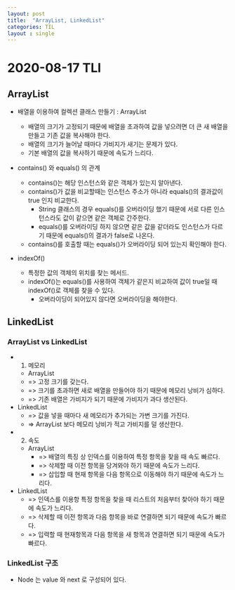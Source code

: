 ```yaml
---
layout: post
title:  "ArrayList, LinkedList"
categories: TIL
layout : single
---
```


# 2020-08-17 TLI

## ArrayList
- 배열을 이용하여 컬렉션 클래스 만들기 : ArrayList
    - 배열의 크기가 고정되기 때문에 배열을 초과하여 값을 넣으려면 더 큰 새 배열을 만들고 기존 값을 복사해야 한다.
    - 배열의 크기가 늘어날 때마다 가비지가 새기는 문제가 있다.
    - 기본 배열의 값을 복사하기 때문에 속도가 느리다.

- contains() 와 equals() 의 관계
    - contains()는 해당 인스턴스와 같은 객체가 있는지 알아낸다.
    - contains()가 값을 비교할때는 인스턴스 주소가 아니라 equals()의 결과값이 true 인지 비교한다.
        - String 클래스의 경우 equals()를 오버라이딩 했기 때문에 서로 다른 인스턴스라도 값이 같으면 같은 객체로 간주한다.
        - equals()를 오버라이딩 하지 않으면 같은 값을 같더라도 인스턴스가 다르기 때문에 equals()의 결과가 false로 나온다.
    - contains()를 호출할 때는  equals()가 오버라이딩 되어 있는지 확인해야 한다.

- indexOf()
    - 특정한 값의 객체의 위치를 찾는 메서드.
    - indexOf()는 equals()를 사용하여 객체가 같은지 비교하여 값이 true일 때 indexOf()로 객체를 찾을 수 있다.
        - 오버라이딩이 되어있지 않다면 오버라이딩을 해야한다.

## LinkedList

### ArrayList vs LinkedList
- 1) 메모리
    - ArrayList
    - => 고정 크기를 갖는다.
    - => 크기를 초과하면 새로 배열을 만들어야 하기 때문에 메모리 낭비가 심하다.
    - => 기존 배열은 가비지가 되기 때문에 가비지가 과다 생산된다.
- LinkedList
    - => 값을 넣을 때마다 새 메모리가 추가되는 가변 크기를 가진다.
    - => ArrayList 보다 메모리 낭비가 적고 가비지를 덜 생산한다.
- 2) 속도
    - ArrayList
        - => 배열의 특징 상 인덱스를 이용하여 특정 항목을 찾을 때 속도 빠르다.
        - => 삭제할 때 이전 항목을 당겨와야 하기 때문에 속도가 느리다.
        - => 삽입할 때 현재 항목을 다음 항목으로 이동해야 하기 때문에 속도가 느리다.
- LinkedList
    - => 인덱스를 이용항 특정 항목을 찾을 때 리스트의 처음부터 찾아야 하기 때문에 속도가 느리다.
    - => 삭제할 때 이전 항목과 다음 항목을 바로 연결하면 되기 때문에 속도가 빠르다.
    - => 입력할 때 현재항목과 다음 항목을 새 항목과 연결하면 되기 때문에 속도가 빠르다.

### LinkedList 구조
- Node 는 value 와 next 로 구성되어 있다.
